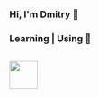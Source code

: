 ### Hi, I'm Dmitry 👋

### Learning | Using 🧠

<code> <a href="https://linuxmint.com" target="_blank"><img height="50" src="https://linuxmint.com/web/img/logo.svg"></a></code>
